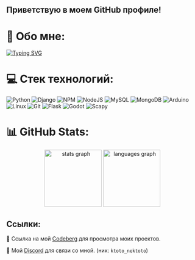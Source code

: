 ## Приветствую в моем GitHub профиле!

# 💫 Обо мне:
[![Typing SVG](https://readme-typing-svg.demolab.com?font=Fira+Code&size=30&pause=1000&color=339F95&width=435&lines=My+name%60s+Ktoto;I%60m+a+Developer)](https://git.io/typing-svg)

# 💻 Стек технологий:
![Python](https://img.shields.io/badge/python-3670A0?style=for-the-badge&logo=python&logoColor=ffdd54) ![Django](https://img.shields.io/badge/django-%23092E20.svg?style=for-the-badge&logo=django&logoColor=white) ![NPM](https://img.shields.io/badge/NPM-%23000000.svg?style=for-the-badge&logo=npm&logoColor=white) ![NodeJS](https://img.shields.io/badge/node.js-6DA55F?style=for-the-badge&logo=node.js&logoColor=white) ![MySQL](https://img.shields.io/badge/mysql-%2300f.svg?style=for-the-badge&logo=mysql&logoColor=white) ![MongoDB](https://img.shields.io/badge/MongoDB-%234ea94b.svg?style=for-the-badge&logo=mongodb&logoColor=white) ![Arduino](https://img.shields.io/badge/-Arduino-00979D?style=for-the-badge&logo=Arduino&logoColor=white) ![Linux](https://img.shields.io/static/v1?label=&message=Linux&color=black&style=for-the-badge&logo=Linux) ![Git](https://img.shields.io/badge/Git-grey?style=for-the-badge&logo=Git) ![Flask](https://img.shields.io/static/v1?label=&message=Flask&color=white&style=for-the-badge&logo=flask&logoColor=black) 
![Godot](https://img.shields.io/static/v1?label=&message=Godot&color=3588d8&style=for-the-badge&logo=Godot) ![Scapy](https://img.shields.io/static/v1?label=&message=Scapy&color=1f9e10&style=for-the-badge&logo=Scapy)

# 📊 GitHub Stats:
<div align="center">
  <img src="https://github-readme-stats.vercel.app/api?username=KtotoNekt&hide_title=false&hide_rank=false&show_icons=true&include_all_commits=true&count_private=true&disable_animations=false&theme=dracula&locale=en&hide_border=false" height="150" alt="stats graph"  />
  <img src="https://github-readme-stats.vercel.app/api/top-langs?username=KtotoNekt&locale=en&hide_title=false&layout=compact&card_width=320&langs_count=10&theme=dracula&hide_border=false" height="150" alt="languages graph"  />
</div>

## Ссылки:
🔗 Ссылка на мой [Codeberg](https://codeberg.org/Ktoto) для просмотра моих проектов.

🔗 Мой [Discord](https://discord.com/users/1159491077695348846) для связи со мной. (ник: `ktoto_nektoto`)
